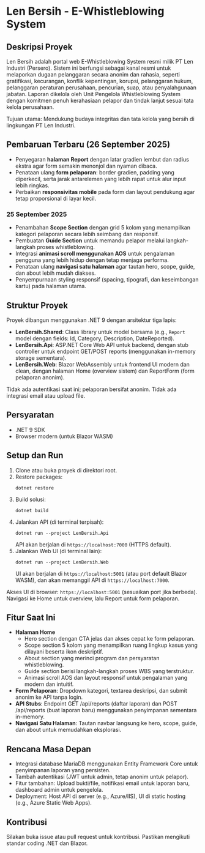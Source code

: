 # Len Bersih - E-Whistleblowing System

## Deskripsi Proyek

Len Bersih adalah portal web E-Whistleblowing System resmi milik PT Len Industri (Persero). Sistem ini berfungsi sebagai kanal resmi untuk melaporkan dugaan pelanggaran secara anonim dan rahasia, seperti gratifikasi, kecurangan, konflik kepentingan, korupsi, pelanggaran hukum, pelanggaran peraturan perusahaan, pencurian, suap, atau penyalahgunaan jabatan. Laporan dikelola oleh Unit Pengelola Whistleblowing System dengan komitmen penuh kerahasiaan pelapor dan tindak lanjut sesuai tata kelola perusahaan.

Tujuan utama: Mendukung budaya integritas dan tata kelola yang bersih di lingkungan PT Len Industri.

## Pembaruan Terbaru (26 September 2025)

- Penyegaran **halaman Report** dengan latar gradien lembut dan radius ekstra agar form semakin menonjol dan nyaman dibaca.
- Penataan ulang **form pelaporan**: border gradien, padding yang diperkecil, serta jarak antarelemen yang lebih rapat untuk alur input lebih ringkas.
- Perbaikan **responsivitas mobile** pada form dan layout pendukung agar tetap proporsional di layar kecil.

### 25 September 2025

- Penambahan **Scope Section** dengan grid 5 kolom yang menampilkan kategori pelaporan secara lebih seimbang dan responsif.
- Pembuatan **Guide Section** untuk memandu pelapor melalui langkah-langkah proses whistleblowing.
- Integrasi **animasi scroll menggunakan AOS** untuk pengalaman pengguna yang lebih hidup dengan tetap menjaga performa.
- Penataan ulang **navigasi satu halaman** agar tautan hero, scope, guide, dan about lebih mudah diakses.
- Penyempurnaan styling responsif (spacing, tipografi, dan keseimbangan kartu) pada halaman utama.

## Struktur Proyek

Proyek dibangun menggunakan .NET 9 dengan arsitektur tiga lapis:

- **LenBersih.Shared**: Class library untuk model bersama (e.g., `Report` model dengan fields: Id, Category, Description, DateReported).
- **LenBersih.Api**: ASP.NET Core Web API untuk backend, dengan stub controller untuk endpoint GET/POST reports (menggunakan in-memory storage sementara).
- **LenBersih.Web**: Blazor WebAssembly untuk frontend UI modern dan clean, dengan halaman Home (overview sistem) dan ReportForm (form pelaporan anonim).

Tidak ada autentikasi saat ini; pelaporan bersifat anonim. Tidak ada integrasi email atau upload file.

## Persyaratan

- .NET 9 SDK
- Browser modern (untuk Blazor WASM)

## Setup dan Run

1. Clone atau buka proyek di direktori root.
2. Restore packages:
   ```
   dotnet restore
   ```
3. Build solusi:
   ```
   dotnet build
   ```
4. Jalankan API (di terminal terpisah):
   ```
   dotnet run --project LenBersih.Api
   ```
   API akan berjalan di `https://localhost:7000` (HTTPS default).
5. Jalankan Web UI (di terminal lain):
   ```
   dotnet run --project LenBersih.Web
   ```
   UI akan berjalan di `https://localhost:5001` (atau port default Blazor WASM), dan akan memanggil API di `https://localhost:7000`.

Akses UI di browser: `https://localhost:5001` (sesuaikan port jika berbeda). Navigasi ke Home untuk overview, lalu Report untuk form pelaporan.

## Fitur Saat Ini

- **Halaman Home**
  - Hero section dengan CTA jelas dan akses cepat ke form pelaporan.
  - Scope section 5 kolom yang menampilkan ruang lingkup kasus yang dilayani beserta ikon deskriptif.
  - About section yang merinci program dan persyaratan whistleblowing.
  - Guide section berisi langkah-langkah proses WBS yang terstruktur.
  - Animasi scroll AOS dan layout responsif untuk pengalaman yang modern dan intuitif.
- **Form Pelaporan**: Dropdown kategori, textarea deskripsi, dan submit anonim ke API tanpa login.
- **API Stubs**: Endpoint GET /api/reports (daftar laporan) dan POST /api/reports (buat laporan baru) menggunakan penyimpanan sementara in-memory.
- **Navigasi Satu Halaman**: Tautan navbar langsung ke hero, scope, guide, dan about untuk memudahkan eksplorasi.

## Rencana Masa Depan

- Integrasi database MariaDB menggunakan Entity Framework Core untuk penyimpanan laporan yang persisten.
- Tambah autentikasi (JWT untuk admin, tetap anonim untuk pelapor).
- Fitur tambahan: Upload bukti/file, notifikasi email untuk laporan baru, dashboard admin untuk pengelola.
- Deployment: Host API di server (e.g., Azure/IIS), UI di static hosting (e.g., Azure Static Web Apps).

## Kontribusi

Silakan buka issue atau pull request untuk kontribusi. Pastikan mengikuti standar coding .NET dan Blazor.
